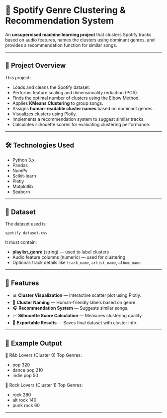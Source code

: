 
# 🎵 Spotify Genre Clustering & Recommendation System

An **unsupervised machine learning project** that clusters Spotify tracks based on audio features, names the clusters using dominant genres, and provides a recommendation function for similar songs.

---

## 📌 Project Overview
This project:
- Loads and cleans the Spotify dataset.
- Performs feature scaling and dimensionality reduction (PCA).
- Finds the optimal number of clusters using the Elbow Method.
- Applies **KMeans Clustering** to group songs.
- Assigns **human-readable cluster names** based on dominant genres.
- Visualizes clusters using Plotly.
- Implements a recommendation system to suggest similar tracks.
- Calculates silhouette scores for evaluating clustering performance.

---

## 🛠 Technologies Used
- Python 3.x
- Pandas
- NumPy
- Scikit-learn
- Plotly
- Matplotlib
- Seaborn

---

## 📂 Dataset
The dataset used is:
```
spotify dataset.csv
```
It must contain:
- **playlist_genre** (string) — used to label clusters
- Audio feature columns (numeric) — used for clustering
- Optional: track details like `track_name`, `artist_name`, `album_name`

---


## 🎯 Features
- 📊 **Cluster Visualization** — Interactive scatter plot using Plotly.
- 🎼 **Cluster Naming** — Human-friendly labels based on genre.
- 🎧 **Recommendation System** — Suggests similar songs.
- 📈 **Silhouette Score Calculation** — Measures clustering quality.
- 💾 **Exportable Results** — Saves final dataset with cluster info.

---

## 📝 Example Output


📀 R&b Lovers (Cluster 0) Top Genres:
- pop         320
- dance pop   210
- indie pop    50

📀 Rock Lovers (Cluster 1) Top Genres:
- rock        280
- alt rock    140
- punk rock    60

---
